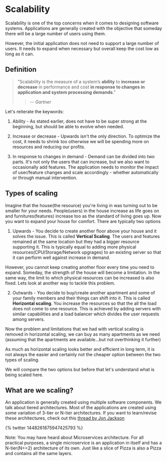 # Scalability

Scalability is one of the top concerns when it comes to designing software systems. Applications are generally created with the objective that someday there will be a large number of users using them. 

However, the initial application does not need to support a large number of users. It needs to expand when necessary but overall keep the cost low as long as it can.

## Definition

> "Scalability is the measure of a system’s **ability** to **increase or decrease** in performance and cost **in response to changes in application and system processing demands**."
> > -- <cite>Gartner</cite>

Let's reiterate the keywords:
1. Ability - As stated earlier, does not have to be super strong at the beginning, but should be able to evolve when needed.

2. Increase or decrease - Upwards isn't the only direction. To optimize the cost, it needs to shrink too otherwise we will be spending more on resources and reducing our profits.

3. In response to changes in demand - Demand can be divided into two parts. It's not only the users that can increase, but we also want to occasionally add features. The application needs to monitor the impact of user/feature changes and scale accordingly - whether automatically or through manual intervention.


## Types of scaling

Imagine that the house(the resource) you're living in was turning out to be smaller for your needs. People(users) in the house increase as life goes on and furnitures(features) increase too as the standard of living goes up. Now you want to expand your house for comfort. There are typically two options

1. Upwards - You decide to create another floor above your house and it solves the issue. This is called **Vertical Scaling**. The users and features remained at the same location but they had a bigger resource supporting it. This is typically equal to adding more physical resources(CPU/Storage/Network upgrages) to an existing server so that it can perform well against increase in demand.

However, you cannot keep creating another floor every time you need to expand. Someday, the strength of the  house will become a limitation. In the same way, the limit to which physical resources can be increased is also fixed. Lets look at another way to tackle this problem.

2. Outwards - You decide to buy/create another apartment and some of your family members and their things can shift into it. This is called **Horizontal scaling**. You increase the resources so that the all the load does not come to one resource. This is achieved by adding servers with similar capabilities and a load balancer which divides the user requests among servers.

Now the problem and limitations that we had with vertical scaling is removed in horizontal scaling, we can buy as many apartments as we need (assuming that the apartments are available...but not overthinking it further)

As much as horizontal scaling looks better and efficient in long term, it is not always the easier and certainly not the cheaper option between the two types of scaling. 

We will compare the two options but before that let's understand what is being scaled here.

## What are we scaling?

An application is generally created using multiple software components. We talk about tiered architectures. Most of the applications are created using some variation of 3-tier or N-tier architectures. If you want to learn/revise these architectures, check out this [thread by Jon Jackson](https://twitter.com/iamjonjackson/status/1448261875947425793)

{% twitter 1448261875947425793 %}

Note: You may have heard about Microservices architecture. For all practical purposes, a single microservice is an application in itself and has a N-tier(N>=2) architecture of its own. Just like a slice of Pizza is also a Pizza and contains all the same layers.







